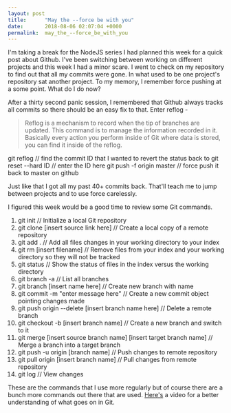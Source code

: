 ```yaml
---
layout: post
title:      "May the --force be with you"
date:       2018-08-06 02:07:04 +0000
permalink:  may_the_--force_be_with_you
---
```



I'm taking a break for the NodeJS series I had planned this week for a quick post about Github. I've been switching between working on different projects and this week I had a minor scare. I went to check on my repository to find out that all my commits were gone. In what used to be one project's repository sat another project. To my memory, I remember force pushing at a some point. What do I do now?

After a thirty second panic session, I remembered that Github always tracks all commits so there should be an easy fix to that. Enter reflog -

> Reflog is a mechanism to record when the tip of branches are updated. This command is to manage the information recorded in it. Basically every action you perform inside of Git where data is stored, you can find it inside of the reflog.

git reflog // find the commit ID that I wanted to revert the status back to
git reset --hard ID // enter the ID here
git push -f origin master // force push it back to master on github

Just like that I got all my past 40+ commits back. That'll teach me to jump between projects and to use force carelessly.  

I figured this week would be a good time to review some Git commands. 

1. git init // Initialize a local Git repository
2. git clone [insert source link here] // Create a local copy of a remote repository
3. git add . // Add all files changes in your working directory to your index
4. git rm [insert filename] // Remove files from your index and your working directory so they will not be tracked
5. git status // Show the status of files in the index versus the working directory
6. git branch -a // List all branches
7. git branch [insert name here] // Create new branch with name
8. git commit -m "enter message here" // Create a new commit object pointing changes made
9. git push origin --delete [insert branch name here] //	Delete a remote branch
10. git checkout -b [insert branch name]	// Create a new branch and switch to it
11. git merge [insert source branch name] [insert target branch name] // Merge a branch into a target branch
12. git push -u origin [branch name] //	Push changes to remote repository 
13. git pull origin [insert branch name] //	Pull changes from remote repository
14. git log	// View changes

These are the commands that I use more regularly but of course there are a bunch more commands out there that are used. [Here's](https://www.youtube.com/watch?v=Y2Msq90ZknI) a video for a better understanding of what goes on in Git. 

